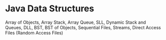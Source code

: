 # Java Data Structures
 Array of Objects, Array Stack, Array Queue, SLL, Dynamic Stack and Queues, DLL, BST, BST of Objects, Sequential Files, Streams, Direct Access Files (Random Access Files)
